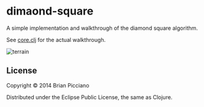# dimaond-square

A simple implementation and walkthrough of the diamond square algorithm.

See [core.clj][core] for the actual walkthrough.

![terrain](https://raw2.github.com/mediocregopher/diamond-square/master/resources/terrain.png "An example of the terrain generated")

## License

Copyright © 2014 Brian Picciano

Distributed under the Eclipse Public License, the same as Clojure.

[core]: /src/diamond_square/core.clj
